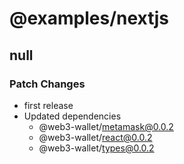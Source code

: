 # @examples/nextjs

## null

### Patch Changes

- first release
- Updated dependencies
  - @web3-wallet/metamask@0.0.2
  - @web3-wallet/react@0.0.2
  - @web3-wallet/types@0.0.2
